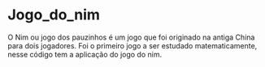 # Jogo_do_nim
O Nim ou jogo dos pauzinhos é um jogo que foi originado na antiga China para dois jogadores. Foi o primeiro jogo a ser estudado matematicamente, nesse código tem a aplicação do jogo do nim.

